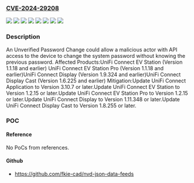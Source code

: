 ### [CVE-2024-29208](https://cve.mitre.org/cgi-bin/cvename.cgi?name=CVE-2024-29208)
![](https://img.shields.io/static/v1?label=Product&message=Update%20UniFi%20Connect%20Display%20Cast%20&color=blue)
![](https://img.shields.io/static/v1?label=Product&message=Update%20UniFi%20Connect%20Display&color=blue)
![](https://img.shields.io/static/v1?label=Product&message=Update%20UniFi%20Connect%20EV%20Station%20Pro&color=blue)
![](https://img.shields.io/static/v1?label=Product&message=Update%20UniFi%20Connect%20EV%20Station&color=blue)
![](https://img.shields.io/static/v1?label=Version&message=1.11.348%20&color=brightgreen)
![](https://img.shields.io/static/v1?label=Version&message=1.2.15%20&color=brightgreen)
![](https://img.shields.io/static/v1?label=Version&message=1.8.255%20&color=brightgreen)
![](https://img.shields.io/static/v1?label=Vulnerability&message=n%2Fa&color=blue)

### Description

An Unverified Password Change could allow a malicious actor with API access to the device to change the system password without knowing the previous password. Affected Products:UniFi Connect EV Station (Version 1.1.18 and earlier) UniFi Connect EV Station Pro (Version 1.1.18 and earlier)UniFi Connect Display (Version 1.9.324 and earlier)UniFi Connect Display Cast (Version 1.6.225 and earlier) Mitigation:Update UniFi Connect Application to Version 3.10.7 or later.Update UniFi Connect EV Station to Version 1.2.15 or later.Update UniFi Connect EV Station Pro to Version 1.2.15 or later.Update UniFi Connect Display to Version 1.11.348 or later.Update UniFi Connect Display Cast to Version 1.8.255 or later.

### POC

#### Reference
No PoCs from references.

#### Github
- https://github.com/fkie-cad/nvd-json-data-feeds

